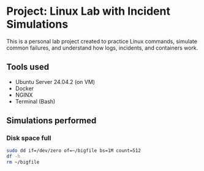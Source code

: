 # Project: Linux Lab with Incident Simulations

This is a personal lab project created to practice Linux commands, simulate common failures, and understand how logs, incidents, and containers work.

## Tools used
- Ubuntu Server 24.04.2 (on VM)
- Docker
- NGINX
- Terminal (Bash)

## Simulations performed

### Disk space full
```bash
sudo dd if=/dev/zero of=~/bigfile bs=1M count=512
df -h
rm ~/bigfile
